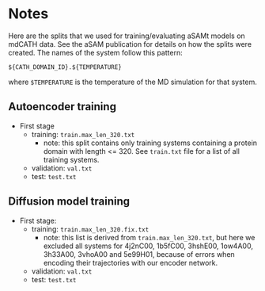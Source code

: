 # Notes
Here are the splits that we used for training/evaluating aSAMt models on mdCATH data. See the aSAM publication for details on how the splits were created. The names of the system follow this pattern:

`${CATH_DOMAIN_ID}.${TEMPERATURE}`

where `$TEMPERATURE` is the temperature of the MD simulation for that system.

## Autoencoder training
* First stage
  * training: `train.max_len_320.txt`
    * note: this split contains only training systems containing a protein domain with length <= 320. See `train.txt` file for a list of all training systems.
  * validation: `val.txt`
  * test: `test.txt`
## Diffusion model training
* First stage:
  * training: `train.max_len_320.fix.txt`
    * note: this list is derived from `train.max_len_320.txt`, but here we excluded all systems for 4j2nC00, 1b5fC00, 3hshE00, 1ow4A00, 3h33A00, 3vhoA00 and 5e99H01, because of errors when encoding their trajectories with our encoder network.
  * validation: `val.txt`
  * test: `test.txt`